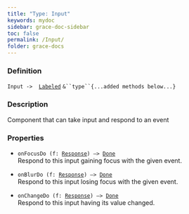 ```yaml
---
title: "Type: Input"
keywords: mydoc
sidebar: grace-doc-sidebar
toc: false
permalink: /Input/
folder: grace-docs
---
```


### Definition
`Input ->  `[`Labeled`](/grace-documentation/Labeled) `&``type``{...added methods below...}`

### Description
Component that can take input and respond to an event

### Properties
- `onFocusDo (f: `[`Response`](/grace-documentation/Response)`) —> `[`Done`]({{site.baseurl}}/404)  
Respond to this input gaining focus with the given event.
  
- `onBlurDo (f: `[`Response`](/grace-documentation/Response)`) —> `[`Done`]({{site.baseurl}}/404)  
Respond to this input losing focus with the given event.
  
- `onChangeDo (f: `[`Response`](/grace-documentation/Response)`) —> `[`Done`]({{site.baseurl}}/404)  
Respond to this input having its value changed.
  
